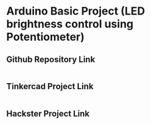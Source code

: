 # Arduino Basic Project (LED brightness control using Potentiometer)

## Github Repository Link
```

```

## Tinkercad Project Link
```

```

## Hackster Project Link
```

```
